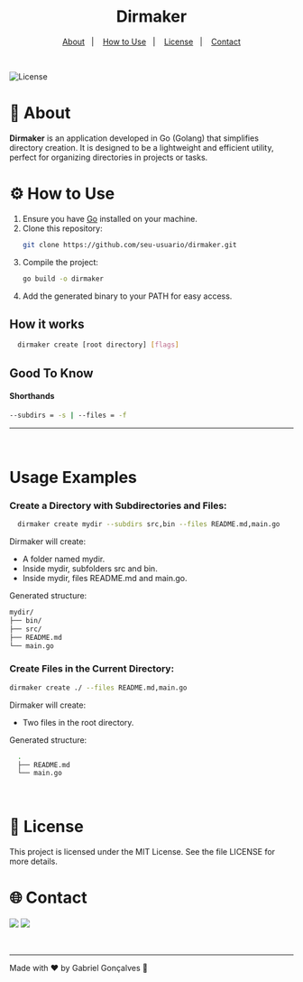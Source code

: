 <h1 align="center">
  Dirmaker
</h1>

<p align="center">
  <a href="#-about">About</a>&nbsp;&nbsp;&nbsp;|&nbsp;&nbsp;&nbsp;
  <a href="#%EF%B8%8F-how-to-use">How to Use</a>&nbsp;&nbsp;&nbsp;|&nbsp;&nbsp;&nbsp;
  <a href="#-license">License</a>&nbsp;&nbsp;&nbsp;|&nbsp;&nbsp;&nbsp;
  <a href="#-contact">Contact</a>
</p>
<br>
<p>
<img alt="License" src="https://img.shields.io/static/v1?label=license&message=MIT&color=49AA26&labelColor=000000">
</p>

# 📖 About

**Dirmaker** is an application developed in Go (Golang) that simplifies directory creation. It is designed to be a lightweight and efficient utility, perfect for organizing directories in projects or tasks.

# ⚙️ How to Use

1. Ensure you have [Go](https://golang.org/) installed on your machine.
2. Clone this repository:
   ```bash
   git clone https://github.com/seu-usuario/dirmaker.git
   ```
3. Compile the project:
   ```bash
   go build -o dirmaker
   ```
4. Add the generated binary to your PATH for easy access.

## How it works

```bash
  dirmaker create [root directory] [flags]
```

## Good To Know

#### Shorthands

```bash
--subdirs = -s | --files = -f
```

---

<br>

# Usage Examples

### Create a Directory with Subdirectories and Files:

```bash
  dirmaker create mydir --subdirs src,bin --files README.md,main.go
```

Dirmaker will create:

- A folder named mydir.
- Inside mydir, subfolders src and bin.
- Inside mydir, files README.md and main.go.

Generated structure:

```bash
mydir/
├── bin/
├── src/
├── README.md
└── main.go
```

### Create Files in the Current Directory:

```bash
dirmaker create ./ --files README.md,main.go
```

Dirmaker will create:

- Two files in the root directory.

Generated structure:

```bash
  .
  ├── README.md
  └── main.go
```

<br>

# 📝 License

This project is licensed under the MIT License. See the file LICENSE for more details.

# 🌐 Contact

<a href="https://www.linkedin.com/in/seu-perfil-linkedin" target="_blank"><img src="https://img.shields.io/badge/-LinkedIn-%230077B5?style=for-the-badge&logo=linkedin&logoColor=white" target="_blank"></a>
<a href="mailto:seu-email@gmail.com"><img src="https://img.shields.io/badge/Gmail-D14836?style=for-the-badge&logo=gmail&logoColor=white" target="_blank"></a>

<br>

---

Made with ♥ by Gabriel Gonçalves 🖖
